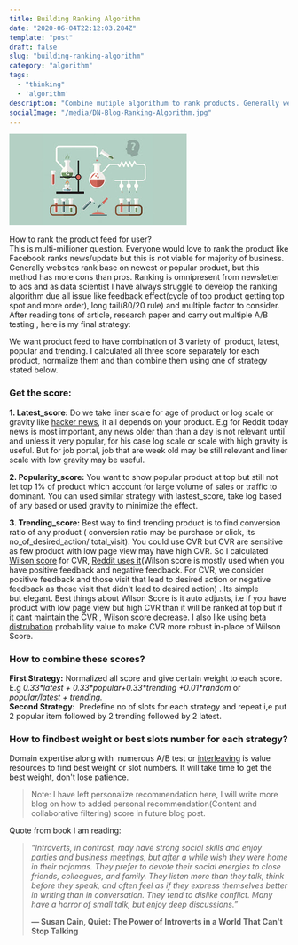 ```yaml
---
title: Building Ranking Algorithm
date: "2020-06-04T22:12:03.284Z"
template: "post"
draft: false
slug: "building-ranking-algorithm"
category: "algorithm"
tags:
  - "thinking"
  - 'algorithm'
description: "Combine mutiple algorithum to rank products. Generally websites rank base on newest or popular product, but this method has more cons than pros. Ranking is omnipresent from newsletter to ads."
socialImage: "/media/DN-Blog-Ranking-Algorithm.jpg"
---
```


![BUILDING THE RANKING ALGORITHM](/media/DN-Blog-Ranking-Algorithm.jpg)

How to rank the product feed for user?  
This is multi-millioner question. Everyone would love to rank the product like Facebook ranks news/update but this is not viable for majority of business. Generally websites rank base on newest or popular product, but this method has more cons than pros. Ranking is omnipresent from newsletter to ads and as data scientist I have always struggle to develop the ranking algorithm due all issue like feedback effect(cycle of top product getting top spot and more order), long tail(80/20 rule) and multiple factor to consider. After reading tons of article, research paper and carry out multiple A/B testing , here is my final strategy:  
  
We want product feed to have combination of 3 variety of  product, latest, popular and trending. I calculated all three score separately for each product, normalize them and than combine them using one of strategy stated below.  
  
### Get the score: 
**1\. Latest\_score:** Do we take liner scale for age of product or log scale or gravity like [hacker news](https://medium.com/hacking-and-gonzo/how-hacker-news-ranking-algorithm-works-1d9b0cf2c08d), it all depends on your product. E.g for Reddit today news is most important, any news older than than a day is not relevant until and unless it very popular, for his case log scale or scale with high gravity is useful. But for job portal, job that are week old may be still relevant and liner scale with low gravity may be useful.  
  
**2\. Popularity\_score:** You want to show popular product at top but still not let top 1% of product which account for large volume of sales or traffic to dominant. You can used similar strategy with lastest\_score, take log based of any based or used gravity to minimize the effect.  
  
**3\. Trending\_score:** Best way to find trending product is to find conversion ratio of any product ( conversion ratio may be purchase or click, its no\_of\_desired\_action/ total\_visit). You could use CVR but CVR are sensitive as few product with low page view may have high CVR. So I calculated [Wilson score](https://en.wikipedia.org/wiki/Binomial_proportion_confidence_interval) for CVR, [Reddit uses it](https://medium.com/hacking-and-gonzo/how-reddit-ranking-algorithms-work-ef111e33d0d9)(Wilson score is mostly used when you have positive feedback and negative feedback. For CVR, we consider positive feedback and those visit that lead to desired action or negative feedback as those visit that didn't lead to desired action) . Its simple but elegant. Best things about Wilson Score is it auto adjusts, i.e if you have product with low page view but high CVR than it will be ranked at top but if it cant maintain the CVR , Wilson score decrease. I also like using [beta distrubation](https://en.wikipedia.org/wiki/Beta_distribution) probability value to make CVR more robust in-place of Wilson Score.  
  
### How to combine these scores?
**First Strategy:** Normalized all score and give certain weight to each score. E.g _0.33\*latest + 0.33\*popular+0.33\*trending +0.01\*random_ or _popular/latest + trending._   
**Second Strategy:**  Predefine no of slots for each strategy and repeat i,e put 2 popular item followed by 2 trending followed by 2 latest.  
  
### How to findbest weight or best slots number for each strategy?
Domain expertise along with  numerous A/B test or [interleaving](https://medium.com/netflix-techblog/interleaving-in-online-experiments-at-netflix-a04ee392ec55) is value resources to find best weight or slot numbers. It will take time to get the best weight, don't lose patience.  
  
> Note: I have left personalize  recommendation here, I will write more blog on how to added personal recommendation(Content and collaborative filtering) score in future blog post.
  
Quote from book I am reading:  

> _“Introverts, in contrast, may have strong social skills and enjoy parties and business meetings, but after a while wish they were home in their pajamas. They prefer to devote their social energies to close friends, colleagues, and family. They listen more than they talk, think before they speak, and often feel as if they express themselves better in writing than in conversation. They tend to dislike conflict. Many have a horror of small talk, but enjoy deep discussions.”_ 
> 
> __― Susan Cain, Quiet: The Power of Introverts in a World That Can't Stop Talking__